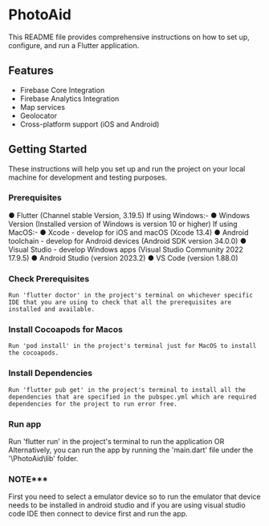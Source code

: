# PhotoAid

This README file provides comprehensive instructions on how to set up, configure, and run a Flutter application.

## Features

- Firebase Core Integration
- Firebase Analytics Integration
- Map services
- Geolocator
- Cross-platform support (iOS and Android)

## Getting Started

These instructions will help you set up and run the project on your local machine for development and testing purposes.

### Prerequisites

●	Flutter (Channel stable Version, 3.19.5)
     If using Windows:-
●	Windows Version (Installed version of Windows is version 10 or higher)
     If using MacOS:-
●	Xcode - develop for iOS and macOS (Xcode 13.4)
●	Android toolchain - develop for Android devices (Android SDK version 34.0.0)
●	Visual Studio - develop Windows apps (Visual Studio Community 2022 17.9.5)
●	Android Studio (version 2023.2)
●	 VS Code (version 1.88.0)

### Check Prerequisites
    Run 'flutter doctor' in the project's terminal on whichever specific IDE that you are using to check that all the prerequisites are installed and available.

### Install Cocoapods for Macos
    Run 'pod install' in the project's terminal just for MacOS to install the cocoapods.

### Install Dependencies
    Run 'flutter pub get' in the project's terminal to install all the dependencies that are specified in the pubspec.yml which are required dependencies for the project to run error free.

###  Run app
   Run 'flutter run' in the project's terminal to run the application
   OR 
   Alternatively, you can run the app by running the 'main.dart' file under the '\PhotoAid\lib' folder.

### NOTE***
   First you need to select a emulator device so to run the emulator that device needs to be installed in android studio and if you are using visual studio code IDE then connect to device first and run the app.